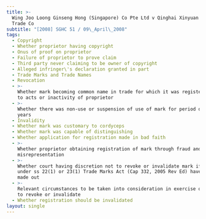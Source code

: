 ```yaml
---
title: >-
  Wing Joo Loong Ginseng Hong (Singapore) Co Pte Ltd v Qinghai Xinyuan Foreign
  Trade Co
subtitle: "[2008] SGHC 51 / 09\_April\_2008"
tags:
  - Copyright
  - Whether proprietor having copyright
  - Onus of proof on proprietor
  - Failure of proprietor to prove claim
  - Third party never claiming to be owner of copyright
  - Alleged infringer\'s declaration granted in part
  - Trade Marks and Trade Names
  - Revocation
  - >-
    Whether mark becoming common name in trade for which it was registered due
    to acts or inactivity of proprietor
  - >-
    Whether there was non-use or suspension of use of mark for period of five
    years
  - Invalidity
  - Whether mark was customary to cordyceps
  - Whether mark was capable of distinguishing
  - Whether application for registration made in bad faith
  - >-
    Whether proprietor obtaining registration of mark through fraud and/or
    misrepresentation
  - >-
    Whether court having discretion not to revoke or invalidate mark if grounds
    under ss 22(1) or 23(1) Trade Marks Act (Cap 332, 2005 Rev Ed) have been
    made out
  - >-
    Relevant circumstances to be taken into consideration in exercise of power
    to revoke or invalidate
  - Whether registration should be invalidated
layout: single
---
```


